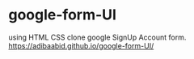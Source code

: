 # google-form-UI
using HTML CSS clone google SignUp Account form.
https://adibaabid.github.io/google-form-UI/
